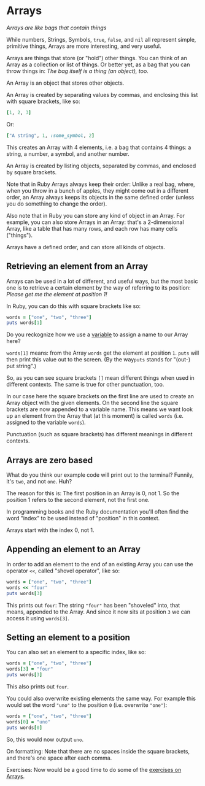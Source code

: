 # Arrays

*Arrays are like bags that contain things*

While numbers, Strings, Symbols, `true`, `false`, and `nil` all represent
simple, primitive things, Arrays are more interesting, and very useful.

Arrays are things that store (or "hold") other things. You can think of an
Array as a collection or list of things. Or better yet, as a bag that you can
throw things in: *The bag itself is a thing (an object), too*.

<p class="hint">
An Array is an object that stores other objects.
</p>

An Array is created by separating values by commas, and enclosing this list
with square brackets, like so:

```ruby
[1, 2, 3]
```

Or:

```ruby
["A string", 1, :some_symbol, 2]
```

This creates an Array with 4 elements, i.e. a bag that contains 4 things: a
string, a number, a symbol, and another number.

<p class="hint">
An Array is created by listing objects, separated by commas, and enclosed by square brackets.
</p>

Note that in Ruby Arrays always keep their order: Unlike a real bag, where,
when you throw in a bunch of apples, they might come out in a different order,
an Array always keeps its objects in the same defined order (unless you do
something to change the order).

Also note that in Ruby you can store any kind of object in an Array. For
example, you can also store Arrays in an Array: that's a 2-dimensional Array,
like a table that has many rows, and each row has many cells ("things").

<p class="hint">
Arrays have a defined order, and can store all kinds of objects.
</p>

## Retrieving an element from an Array

Arrays can be used in a lot of different, and useful ways, but the most basic
one is to retrieve a certain element by the way of referring to its position:
*Please get me the element at position 1!*

In Ruby, you can do this with square brackets like so:

```ruby
words = ["one", "two", "three"]
puts words[1]
```

Do you reckognize how we use a [variable](/variables.html) to assign a name
to our Array here?

`words[1]` means: from the Array `words` get the element at position
`1`. `puts` will then print this value out to the screen. (By the way`puts`
stands for "(out-) put string".)

So, as you can see square brackets `[]` mean different things when used in
different contexts. The same is true for other punctuation, too.

In our case here the square brackets on the first line are used to create an
Array object with the given elements. On the second line the square brackets
are now appended to a variable name. This means we want look up an element from
the Array that (at this moment) is called `words` (i.e. assigned to the
variable `words`).

<p class="hint">
Punctuation (such as square brackets) has different meanings in different contexts.
</p>

## Arrays are zero based

What do you think our example code will print out to the terminal? Funnily,
it's `two`, and not `one`. Huh?

The reason for this is: The first position in an Array is 0, not 1. So the
position 1 refers to the second element, not the first one.

In programming books and the Ruby documentation you'll often find the word
"index" to be used instead of "position" in this context.

<p class="hint">
Arrays start with the index 0, not 1.
</p>

## Appending an element to an Array

In order to add an element to the end of an existing Array you can use the
operator `<<`, called "shovel operator", like so:

```ruby
words = ["one", "two", "three"]
words << "four"
puts words[3]
```

This prints out `four`: The string `"four"` has been "shoveled" into, that
means, appended to the Array. And since it now sits at position `3` we can
access it using `words[3]`.

## Setting an element to a position

You can also set an element to a specific index, like so:

```ruby
words = ["one", "two", "three"]
words[3] = "four"
puts words[3]
```

This also prints out `four`.

You could also overwrite existing elements the same way. For example this
would set the word `"uno"` to the position `0` (i.e. overwrite `"one"`):

```ruby
words = ["one", "two", "three"]
words[0] = "uno"
puts words[0]
```

So, this would now output `uno`.

<p class="hint formatting">
On formatting: Note that there are no spaces inside the square brackets,
and there's one space after each comma.
</p>

Exercises: Now would be a good time to do some of the [exercises on
Arrays](/exercises/arrays_1.html).
